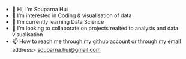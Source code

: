 - 👋 Hi, I’m Souparna Hui
- 👀 I’m interested in Coding & visualisation of data
- 🌱 I’m currently learning Data Science
- 💞️ I’m looking to collaborate on projects realted to analysis and data visualisation
- 📫 How to reach me through my github account or through my email address:- souparna.hui@gmail.com

<!---
Soupu07/Soupu07 is a ✨ special ✨ repository because its `README.md` (this file) appears on your GitHub profile.
You can click the Preview link to take a look at your changes.
--->
